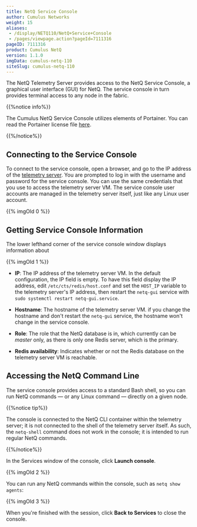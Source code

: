```yaml
---
title: NetQ Service Console
author: Cumulus Networks
weight: 15
aliases:
 - /display/NETQ110/NetQ+Service+Console
 - /pages/viewpage.action?pageId=7111316
pageID: 7111316
product: Cumulus NetQ
version: 1.1.0
imgData: cumulus-netq-110
siteSlug: cumulus-netq-110
---
```

The NetQ Telemetry Server provides access to the NetQ Service Console, a
graphical user interface (GUI) for NetQ. The service console in turn
provides terminal access to any node in the fabric.

{{%notice info%}}

The Cumulus NetQ Service Console utilizes elements of Portainer. You can
read the Portainer license file
[here](https://github.com/portainer/portainer/blob/develop/LICENSE).

{{%/notice%}}

## <span>Connecting to the Service Console</span>

To connect to the service console, open a browser, and go to the IP
address of the [telemetry
server](/version/cumulus-netq-110/Getting-Started-with-NetQ/). You are
prompted to log in with the username and password for the service
console. You can use the same credentials that you use to access the
telemetry server VM. The service console user accounts are managed in
the telemetry server itself, just like any Linux user account.

{{% imgOld 0 %}}

## <span>Getting Service Console Information</span>

The lower lefthand corner of the service console window displays
information about

{{% imgOld 1 %}}

  - **IP**: The IP address of the telemetry server VM. In the default
    configuration, the IP field is empty. To have this field display the
    IP address, edit `/etc/cts/redis/host.conf` and set the `HOST_IP`
    variable to the telemetry server's IP address, then restart the
    `netq-gui` service with `sudo systemctl restart netq-gui.service`.

  - **Hostname**: The hostname of the telemetry server VM. if you change
    the hostname and don't restart the `netq-gui` service, the hostname
    won't change in the service console.

  - **Role**: The role that the NetQ database is in, which currently can
    be *master* only, as there is only one Redis server, which is the
    primary.

  - **Redis availability**: Indicates whether or not the Redis database
    on the telemetry server VM is reachable.

## <span>Accessing the NetQ Command Line</span>

The service console provides access to a standard Bash shell, so you can
run NetQ commands — or any Linux command — directly on a given node.

{{%notice tip%}}

The console is connected to the NetQ CLI container within the telemetry
server; it is not connected to the shell of the telemetry server itself.
As such, the `netq-shell` command does not work in the console; it is
intended to run regular NetQ commands.

{{%/notice%}}

In the Services window of the console, click **Launch console**.

{{% imgOld 2 %}}

You can run any NetQ commands within the console, such as `netq show
agents`:

{{% imgOld 3 %}}

When you're finished with the session, click **Back to Services** to
close the console.

<article id="html-search-results" class="ht-content" style="display: none;">

</article>

<footer id="ht-footer">

</footer>
